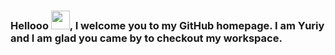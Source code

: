### Hellooo <img src="https://raw.githubusercontent.com/MartinHeinz/MartinHeinz/master/wave.gif" width="30px">, I welcome you to my GitHub homepage. I am Yuriy and I am glad you came by to checkout my workspace.

<!--
**WhyTTea/WhyTTea** is a ✨ _special_ ✨ repository because its `README.md` (this file) appears on your GitHub profile.

Here are some ideas to get you started:

- 🔭 I’m currently studying a double-major in Computer Science and Commerce at University of Toronto.
- 🌱 I’m currently learning how to become a great-quality Software Engineer and best practices in creation of products to be used in everyday life by millions of people.
- 📫 How to reach me: message me here first
- 😄 Pronouns: him/his
- ⚡ Fun fact: ...
-->
